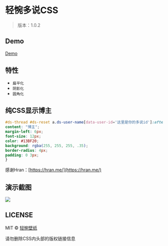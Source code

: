 # 轻惋多说CSS
> 版本：1.0.2

## Demo
[Demo](http://bizhi.chainwon.com/?i=523)

## 特性

+ `扁平化`
+ `阴影化`
+ `圆角化`

## 纯CSS显示博主

```CSS
#ds-thread #ds-reset a.ds-user-name[data-user-id='这里是你的多说id']:after {
content: "博主";
margin-left: 6px;
font-size: 12px;
color: #13BF20;
background: rgba(255, 255, 255, .35);
border-radius: 4px;
padding: 0 3px;
}
```

感谢Hran：[https://hran.me/](https://hran.me/)

## 演示截图

<img src="https://raw.githubusercontent.com/chainwon/duoshuo/gh-pages/Demo.png">

## LICENSE

MIT © [轻惋壁纸](https://bizhi.chainwon.com)

请勿删除CSS内头部的版权链接信息
